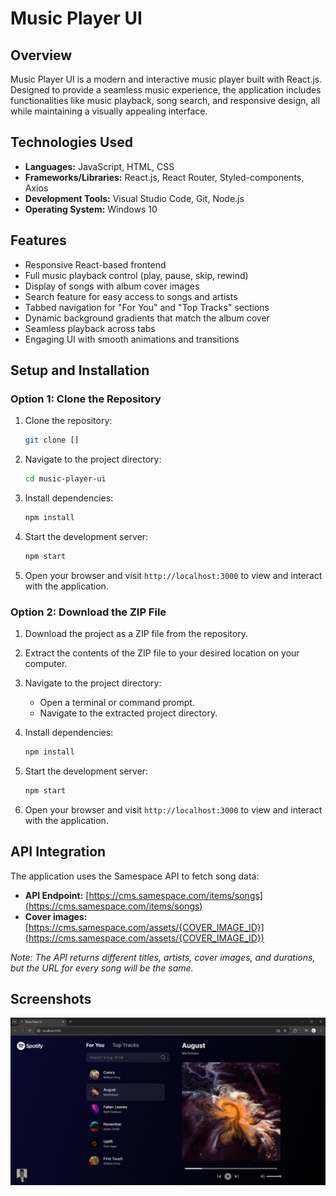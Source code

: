 # Music Player UI

## Overview

Music Player UI is a modern and interactive music player built with React.js. Designed to provide a seamless music experience, the application includes functionalities like music playback, song search, and responsive design, all while maintaining a visually appealing interface. 

## Technologies Used

- **Languages:** JavaScript, HTML, CSS
- **Frameworks/Libraries:** React.js, React Router, Styled-components, Axios
- **Development Tools:** Visual Studio Code, Git, Node.js
- **Operating System:** Windows 10

## Features

- Responsive React-based frontend
- Full music playback control (play, pause, skip, rewind)
- Display of songs with album cover images
- Search feature for easy access to songs and artists
- Tabbed navigation for "For You" and "Top Tracks" sections
- Dynamic background gradients that match the album cover
- Seamless playback across tabs
- Engaging UI with smooth animations and transitions

## Setup and Installation

### Option 1: Clone the Repository

1. Clone the repository:
    ```bash
    git clone []
    ```

2. Navigate to the project directory:
    ```bash
    cd music-player-ui
    ```

3. Install dependencies:
    ```bash
    npm install
    ```

4. Start the development server:
    ```bash
    npm start
    ```

5. Open your browser and visit `http://localhost:3000` to view and interact with the application.

### Option 2: Download the ZIP File

1. Download the project as a ZIP file from the repository.

2. Extract the contents of the ZIP file to your desired location on your computer.

3. Navigate to the project directory:
    - Open a terminal or command prompt.
    - Navigate to the extracted project directory.

4. Install dependencies:
    ```bash
    npm install
    ```

5. Start the development server:
    ```bash
    npm start
    ```

6. Open your browser and visit `http://localhost:3000` to view and interact with the application.



## API Integration

The application uses the Samespace API to fetch song data:

- **API Endpoint:** [https://cms.samespace.com/items/songs](https://cms.samespace.com/items/songs)
- **Cover images:** [https://cms.samespace.com/assets/{COVER_IMAGE_ID}](https://cms.samespace.com/assets/{COVER_IMAGE_ID})

*Note: The API returns different titles, artists, cover images, and durations, but the URL for every song will be the same.*

## Screenshots

![Music_UI_Screenshot](https://github.com/akshaychandarkar/Music_Player_UI/blob/main/Output/Music_UI_Output.png)

